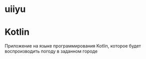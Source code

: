 # uiiyu
<h1>Kotlin</h1>
Приложение на языке программирования Kotlin, которое будет воспроизводить погоду в заданном городе
